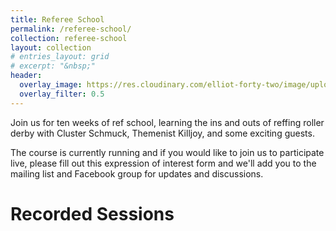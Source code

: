 ```yaml
---
title: Referee School
permalink: /referee-school/
collection: referee-school
layout: collection
# entries_layout: grid
# excerpt: "&nbsp;"
header:
  overlay_image: https://res.cloudinary.com/elliot-forty-two/image/upload/f_auto,q_auto,c_scale,w_1280/officially-awesome/photos/P4160801_t1qyon.jpg
  overlay_filter: 0.5
---
```

Join us for ten weeks of ref school, learning the ins and outs of reffing roller derby with Cluster Schmuck, Themenist Killjoy, and some exciting guests.

The course is currently running and if you would like to join us to participate live, please fill out this expression of interest form and we'll add you to the mailing list and Facebook group for updates and discussions.

# Recorded Sessions
